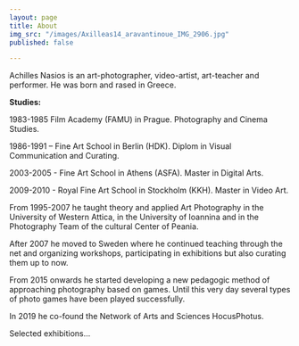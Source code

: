 ```yaml
---
layout: page
title: About
img_src: "/images/Axilleas14_aravantinoue_IMG_2906.jpg"
published: false

---
```

Achilles Nasios is an art-photographer, video-artist, art-teacher and performer. He was born and rased in Greece.

**Studies:**

1983-1985 Film Academy (FAMU) in Prague. Photography and Cinema Studies.

1986-1991 – Fine Art School in Berlin (HDK). Diplom in Visual Communication and Curating.

2003-2005 - Fine Art School in Athens (ASFA). Master in Digital Arts.

2009-2010 - Royal Fine Art School in Stockholm (KKH). Master in Video Art.

From 1995-2007 he taught theory and applied Art Photography in the University of Western Attica, in the University of Ioannina and in the Photography Team of the cultural Center of Peania.

After 2007 he moved to Sweden where he continued teaching through the net and organizing workshops, participating in exhibitions but also curating them up to now.

From 2015 onwards he started developing a new pedagogic method of approaching photography based on games. Until this very day several types of photo games have been played successfully.

In 2019 he co-found the Network of Arts and Sciences HocusPhotus.

Selected exhibitions…